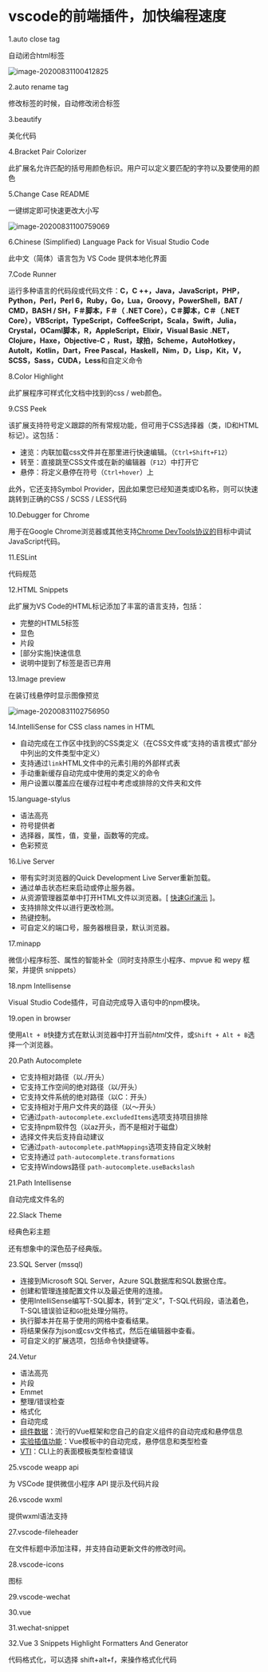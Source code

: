 # vscode的前端插件，加快编程速度

1.auto close tag

自动闭合html标签

![image-20200831100412825](C:\Users\Administrator\AppData\Roaming\Typora\typora-user-images\image-20200831100412825.png)

2.auto rename tag

修改标签的时候，自动修改闭合标签

3.beautify

美化代码

4.Bracket Pair Colorizer

此扩展名允许匹配的括号用颜色标识。用户可以定义要匹配的字符以及要使用的颜色

5.Change Case README

一键绑定即可快速更改大小写

![image-20200831100759069](C:\Users\Administrator\AppData\Roaming\Typora\typora-user-images\image-20200831100759069.png)

6.Chinese (Simplified) Language Pack for Visual Studio Code

此中文（简体）语言包为 VS Code 提供本地化界面

7.Code Runner

运行多种语言的代码段或代码文件：**C，C ++，Java，JavaScript，PHP，Python，Perl，Perl 6，Ruby，Go，Lua，Groovy，PowerShell，BAT / CMD，BASH / SH，F＃脚本，F＃（ .NET Core），C＃脚本，C＃（.NET Core），VBScript，TypeScript，CoffeeScript，Scala，Swift，Julia，Crystal，OCaml脚本，R，AppleScript，Elixir，Visual Basic .NET，Clojure，Haxe，Objective-C ，Rust，球拍，Scheme，AutoHotkey，AutoIt，Kotlin，Dart，Free Pascal，Haskell，Nim，D，Lisp，Kit，V，SCSS，Sass，CUDA，Less**和自定义命令

8.Color Highlight

此扩展程序可样式化文档中找到的css / web颜色。

9.CSS Peek

该扩展支持符号定义跟踪的所有常规功能，但可用于CSS选择器（类，ID和HTML标记）。这包括：

- 速览：内联加载css文件并在那里进行快速编辑。（`Ctrl+Shift+F12`）
- 转至：直接跳至CSS文件或在新的编辑器（`F12`）中打开它
- 悬停：将定义悬停在符号（`Ctrl+hover`）上

此外，它还支持Symbol Provider，因此如果您已经知道类或ID名称，则可以快速跳转到正确的CSS / SCSS / LESS代码

10.Debugger for Chrome

用于在Google Chrome浏览器或其他支持[Chrome DevTools协议的](https://chromedevtools.github.io/debugger-protocol-viewer/)目标中调试JavaScript代码。

11.ESLint

代码规范

12.HTML Snippets

此扩展为VS Code的HTML标记添加了丰富的语言支持，包括：

- 完整的HTML5标签
- 显色
- 片段
- [部分实施]快速信息
- 说明中提到了标签是否已弃用

13.Image preview

在装订线悬停时显示图像预览

![image-20200831102756950](C:\Users\Administrator\AppData\Roaming\Typora\typora-user-images\image-20200831102756950.png)

14.IntelliSense for CSS class names in HTML

- 自动完成在工作区中找到的CSS类定义（在CSS文件或“支持的语言模式”部分中列出的文件类型中定义）
- 支持通过`link`HTML文件中的元素引用的外部样式表
- 手动重新缓存自动完成中使用的类定义的命令
- 用户设置以覆盖应在缓存过程中考虑或排除的文件夹和文件

15.language-stylus

- 语法高亮
- 符号提供者
- 选择器，属性，值，变量，函数等的完成。
- 色彩预览

16.Live Server

- 带有实时浏览器的Quick Development Live Server重新加载。
- 通过单击状态栏来启动或停止服务器。
- 从资源管理器菜单中打开HTML文件以浏览器。[ [快速Gif演示](https://github.com/ritwickdey/vscode-live-server/blob/master/images/Screenshot/vscode-live-server-explorer-menu-demo-1.gif?raw=true) ]。
- 支持排除文件以进行更改检测。
- 热键控制。
- 可自定义的端口号，服务器根目录，默认浏览器。

17.minapp

微信小程序标签、属性的智能补全（同时支持原生小程序、mpvue 和 wepy 框架，并提供 snippets）

18.npm Intellisense

Visual Studio Code插件，可自动完成导入语句中的npm模块。

19.open in browser

使用`Alt + B`快捷方式在默认浏览器中打开当前*html*文件，或`Shift + Alt + B`选择一个浏览器。

20.Path Autocomplete

- 它支持相对路径（以./开头）
- 它支持工作空间的绝对路径（以/开头）
- 它支持文件系统的绝对路径（以C：开头）
- 它支持相对于用户文件夹的路径（以〜开头）
- 它通过`path-autocomplete.excludedItems`选项支持项目排除
- 它支持npm软件包（以az开头，而不是相对于磁盘）
- 选择文件夹后支持自动建议
- 它通过`path-autocomplete.pathMappings`选项支持自定义映射
- 它支持通过 `path-autocomplete.transformations`
- 它支持Windows路径 `path-autocomplete.useBackslash`

21.Path Intellisense

自动完成文件名的

22.Slack Theme

经典色彩主题 

还有想象中的深色茄子经典版。

23.SQL Server (mssql)

- 连接到Microsoft SQL Server，Azure SQL数据库和SQL数据仓库。
- 创建和管理连接配置文件以及最近使用的连接。
- 使用IntelliSense编写T-SQL脚本，转到“定义”，T-SQL代码段，语法着色，T-SQL错误验证和`GO`批处理分隔符。
- 执行脚本并在易于使用的网格中查看结果。
- 将结果保存为json或csv文件格式，然后在编辑器中查看。
- 可自定义的扩展选项，包括命令快捷键等。

24.Vetur

- 语法高亮
- 片段
- Emmet
- 整理/错误检查
- 格式化
- 自动完成
- [组件数据](https://vuejs.github.io/vetur/component-data.html)：流行的Vue框架和您自己的自定义组件的自动完成和悬停信息
- [实验插值功能](https://vuejs.github.io/vetur/interpolation.html)：Vue模板中的自动完成，悬停信息和类型检查
- [VTI](https://vuejs.github.io/vetur/vti.html)：CLI上的表面模板类型检查错误

25.vscode weapp api

为 VSCode 提供微信小程序 API 提示及代码片段

26.vscode wxml

提供wxml语法支持

27.vscode-fileheader

在文件标题中添加注释，并支持自动更新文件的修改时间。

28.vscode-icons

图标

29.vscode-wechat

30.vue

31.wechat-snippet

32.Vue 3 Snippets Highlight Formatters And Generator

代码格式化，可以选择 shift+alt+f，来操作格式化代码